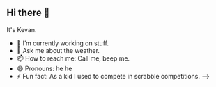 ## Hi there 👋

It's Kevan.

- 🔭 I’m currently working on stuff.
- 💬 Ask me about the weather.
- 📫 How to reach me: Call me, beep me.
- 😄 Pronouns: he he
- ⚡ Fun fact: As a kid I used to compete in scrabble competitions.
-->

